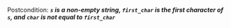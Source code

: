 Postcondition: ***`s` is a non-empty string, `first_char` is the first character of `s`, and `char` is not equal to `first_char`***